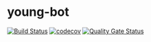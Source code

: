 # young-bot

[![Build Status](https://travis-ci.org/delegacy/young-bot.svg?branch=master)](https://travis-ci.org/delegacy/young-bot)
[![codecov](https://codecov.io/gh/delegacy/young-bot/branch/master/graph/badge.svg)](https://codecov.io/gh/delegacy/young-bot)
[![Quality Gate Status](https://sonarcloud.io/api/project_badges/measure?project=com.github.delegacy.youngbot%3Ayoung-bot&metric=alert_status)](https://sonarcloud.io/dashboard?id=com.github.delegacy.youngbot%3Ayoung-bot)
